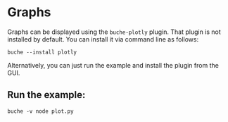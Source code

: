 
# Graphs

Graphs can be displayed using the `buche-plotly` plugin. That plugin is not installed by default. You can install it via command line as follows:

    buche --install plotly

Alternatively, you can just run the example and install the plugin from the GUI.

## Run the example:

    buche -v node plot.py
